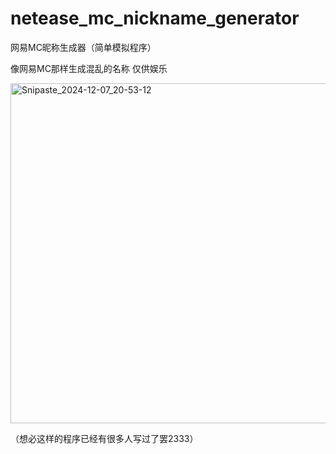 # netease_mc_nickname_generator
网易MC昵称生成器（简单模拟程序）

像网易MC那样生成混乱的名称
仅供娱乐

<img width="544" alt="Snipaste_2024-12-07_20-53-12" src="https://github.com/user-attachments/assets/91a9d883-0755-402d-b2be-7fa8a4f4bab6">

（想必这样的程序已经有很多人写过了罢2333）
